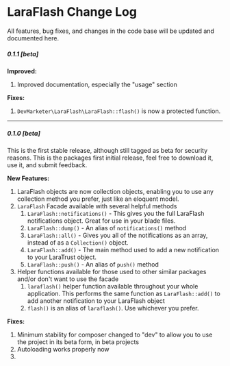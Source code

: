 # LaraFlash Change Log

All features, bug fixes, and changes in the code base will be updated and documented here.

##### 0.1.1 [beta]

**Improved:**

1. Improved documentation, especially the "usage" section

**Fixes:**

1. `DevMarketer\LaraFlash\LaraFlash::flash()` is now a protected function.

---

##### 0.1.0 [beta]

This is the first stable release, although still tagged as beta for security reasons. This is the packages first initial release, feel free to download it, use it, and submit feedback.

**New Features:**

1. LaraFlash objects are now collection objects, enabling you to use any collection method you prefer, just like an eloquent model.
1. `LaraFlash` Facade available with several helpful methods
	1. `LaraFlash::notifications()` - This gives you the full LaraFlash notifications object. Great for use in your blade files.
	1. `LaraFlash::dump()` - An alias of `notifications()` method
	1. `LaraFlash::all()` - Gives you all of the notifications as an array, instead of as a `Collection()` object.
	1. `LaraFlash::add()` - The main method used to add a new notification to your LaraTrust object.
	1. `LaraFlash::push()` - An alias of `push()` method
1. Helper functions available for those used to other similar packages and/or don't want to use the facade
	1. `laraflash()` helper function available throughout your whole application. This performs the same function as `LaraFlash::add()` to add another notification to your LaraFlash object
	1. `flash()` is an alias of `laraflash()`. Use whichever you prefer.

**Fixes:**

1. Minimum stability for composer changed to "dev" to allow you to use the project in its beta form, in beta projects
1. Autoloading works properly now
1.
